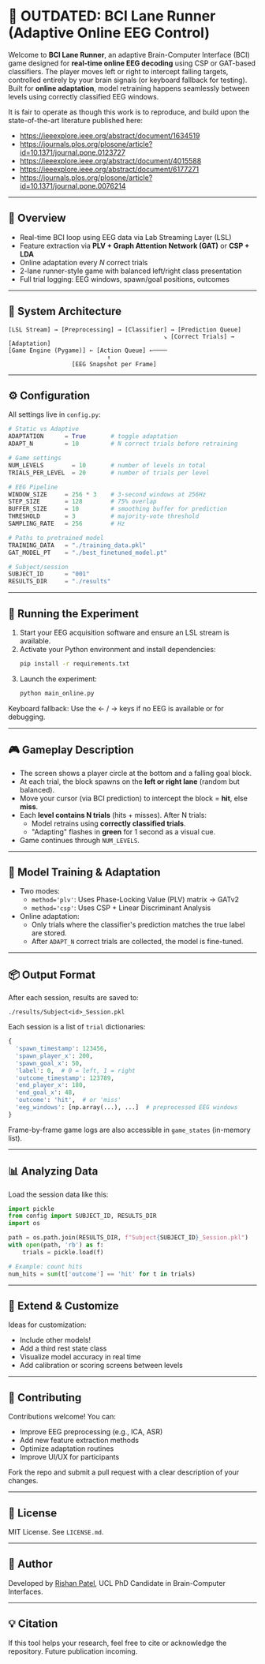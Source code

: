 # 🧠 OUTDATED: BCI Lane Runner (Adaptive Online EEG Control)

Welcome to **BCI Lane Runner**, an adaptive Brain-Computer Interface (BCI) game designed for **real-time online EEG decoding** using CSP or GAT-based classifiers. The player moves left or right to intercept falling targets, controlled entirely by your brain signals (or keyboard fallback for testing). Built for **online adaptation**, model retraining happens seamlessly between levels using correctly classified EEG windows.

It is fair to operate as though this work is to reproduce, and build upon the state-of-the-art literature published here: 
- https://ieeexplore.ieee.org/abstract/document/1634519
- https://journals.plos.org/plosone/article?id=10.1371/journal.pone.0123727
- https://ieeexplore.ieee.org/abstract/document/4015588
- https://ieeexplore.ieee.org/abstract/document/6177271
- https://journals.plos.org/plosone/article?id=10.1371/journal.pone.0076214

---

## 🏑 Overview

- Real-time BCI loop using EEG data via Lab Streaming Layer (LSL)
- Feature extraction via **PLV + Graph Attention Network (GAT)** or **CSP + LDA**
- Online adaptation every *N* correct trials
- 2-lane runner-style game with balanced left/right class presentation
- Full trial logging: EEG windows, spawn/goal positions, outcomes

---

## 🧩 System Architecture

```
[LSL Stream] → [Preprocessing] → [Classifier] → [Prediction Queue]
                                            ↘ [Correct Trials] → [Adaptation]
[Game Engine (Pygame)] ← [Action Queue] ←────
                            ↑
                  [EEG Snapshot per Frame]
```

---

## ⚙️ Configuration

All settings live in `config.py`:

```python
# Static vs Adaptive
ADAPTATION      = True       # toggle adaptation
ADAPT_N         = 10         # N correct trials before retraining

# Game settings
NUM_LEVELS        = 10       # number of levels in total
TRIALS_PER_LEVEL  = 20       # number of trials per level

# EEG Pipeline
WINDOW_SIZE     = 256 * 3    # 3-second windows at 256Hz
STEP_SIZE       = 128        # 75% overlap
BUFFER_SIZE     = 10         # smoothing buffer for prediction
THRESHOLD       = 3          # majority-vote threshold
SAMPLING_RATE   = 256        # Hz

# Paths to pretrained model
TRAINING_DATA   = "./training_data.pkl"
GAT_MODEL_PT    = "./best_finetuned_model.pt"

# Subject/session
SUBJECT_ID      = "001"
RESULTS_DIR     = "./results"
```

---

## 🚀 Running the Experiment

1. Start your EEG acquisition software and ensure an LSL stream is available.
2. Activate your Python environment and install dependencies:
   ```bash
   pip install -r requirements.txt
   ```
3. Launch the experiment:
   ```bash
   python main_online.py
   ```

Keyboard fallback: Use the ← / → keys if no EEG is available or for debugging.

---

## 🎮 Gameplay Description

- The screen shows a player circle at the bottom and a falling goal block.
- At each trial, the block spawns on the **left or right lane** (random but balanced).
- Move your cursor (via BCI prediction) to intercept the block = **hit**, else **miss**.
- Each **level contains N trials** (hits + misses). After N trials:
  - Model retrains using **correctly classified trials**.
  - "Adapting" flashes in **green** for 1 second as a visual cue.
- Game continues through `NUM_LEVELS`.

---

## 🧠 Model Training & Adaptation

- Two modes:
  - `method='plv'`: Uses Phase-Locking Value (PLV) matrix → GATv2
  - `method='csp'`: Uses CSP + Linear Discriminant Analysis
- Online adaptation:
  - Only trials where the classifier's prediction matches the true label are stored.
  - After `ADAPT_N` correct trials are collected, the model is fine-tuned.

---

## 📦 Output Format

After each session, results are saved to:

```
./results/Subject<id>_Session.pkl
```

Each session is a list of `trial` dictionaries:

```python
{
  'spawn_timestamp': 123456,
  'spawn_player_x': 200,
  'spawn_goal_x': 50,
  'label': 0,  # 0 = left, 1 = right
  'outcome_timestamp': 123789,
  'end_player_x': 180,
  'end_goal_x': 48,
  'outcome': 'hit',  # or 'miss'
  'eeg_windows': [np.array(...), ...]  # preprocessed EEG windows
}
```

Frame-by-frame game logs are also accessible in `game_states` (in-memory list).

---

## 📊 Analyzing Data

Load the session data like this:

```python
import pickle
from config import SUBJECT_ID, RESULTS_DIR
import os

path = os.path.join(RESULTS_DIR, f"Subject{SUBJECT_ID}_Session.pkl")
with open(path, 'rb') as f:
    trials = pickle.load(f)

# Example: count hits
num_hits = sum(t['outcome'] == 'hit' for t in trials)
```

---

## 🔧 Extend & Customize

Ideas for customization:

- Include other models!
- Add a third rest state class
- Visualize model accuracy in real time
- Add calibration or scoring screens between levels

---

## 🤝 Contributing

Contributions welcome! You can:

- Improve EEG preprocessing (e.g., ICA, ASR)
- Add new feature extraction methods
- Optimize adaptation routines
- Improve UI/UX for participants

Fork the repo and submit a pull request with a clear description of your changes.

---

## 📜 License

MIT License. See `LICENSE.md`.

---

## 👤 Author

Developed by [Rishan Patel](https://github.com/rishanp), UCL PhD Candidate in Brain-Computer Interfaces.

---

## 💡 Citation

If this tool helps your research, feel free to cite or acknowledge the repository. Future publication incoming.

```
```
